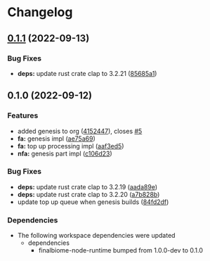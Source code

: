 # Changelog

## [0.1.1](https://github.com/finalbiome/finalbiome-node/compare/finalbiome-node-v0.1.0...finalbiome-node-v0.1.1) (2022-09-13)


### Bug Fixes

* **deps:** update rust crate clap to 3.2.21 ([85685a1](https://github.com/finalbiome/finalbiome-node/commit/85685a1fd1dc4b21a93e473e0f366344f8492ea7))

## 0.1.0 (2022-09-12)


### Features

* added genesis to org ([4152447](https://github.com/finalbiome/finalbiome-node/commit/415244726f163814b74c61e28b5c4db9f70801ce)), closes [#5](https://github.com/finalbiome/finalbiome-node/issues/5)
* **fa:** genesis impl ([ae75a69](https://github.com/finalbiome/finalbiome-node/commit/ae75a699642e6edc98cb8fe29f2339ccdbbd4046))
* **fa:** top up processing impl ([aaf3ed5](https://github.com/finalbiome/finalbiome-node/commit/aaf3ed51f66dffe4cc6d02bfbf3f2c4c3188262f))
* **nfa:** genesis part impl ([c106d23](https://github.com/finalbiome/finalbiome-node/commit/c106d235d421d3f0818534babf8c4c62cb21be4f))


### Bug Fixes

* **deps:** update rust crate clap to 3.2.19 ([aada89e](https://github.com/finalbiome/finalbiome-node/commit/aada89e045cd480497f2d618306f4f5f1a53ed0f))
* **deps:** update rust crate clap to 3.2.20 ([a7b828b](https://github.com/finalbiome/finalbiome-node/commit/a7b828b708537448e95b3936a14ac15baf639740))
* update top up queue when genesis builds ([84fd2df](https://github.com/finalbiome/finalbiome-node/commit/84fd2df3d2612f858f9ea5389c5a64f5e59a2498))


### Dependencies

* The following workspace dependencies were updated
  * dependencies
    * finalbiome-node-runtime bumped from 1.0.0-dev to 0.1.0

